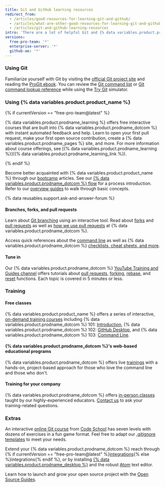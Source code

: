 ```yaml
---
title: Git and GitHub learning resources
redirect_from:
  - /articles/good-resources-for-learning-git-and-github/
  - /articles/what-are-other-good-resources-for-learning-git-and-github/
  - /articles/git-and-github-learning-resources
intro: 'There are a lot of helpful Git and {% data variables.product.product_name %} resources on the web. This is a short list of our favorites!'
versions:
  free-pro-team: '*'
  enterprise-server: '*'
  github-ae: '*'
---
```


### Using Git

Familiarize yourself with Git by visiting the [official Git project site](https://git-scm.com) and reading the [ProGit ebook](http://git-scm.com/book). You can review the [Git command list](https://git-scm.com/docs) or [Git command lookup reference](http://gitref.org) while using the [Try Git](https://try.github.com) simulator.

### Using {% data variables.product.product_name %}

{% if currentVersion == "free-pro-team@latest" %}

{% data variables.product.prodname_learning %} offers free interactive courses that are built into {% data variables.product.prodname_dotcom %} with instant automated feedback and help. Learn to open your first pull request, make your first open source contribution, create a {% data variables.product.prodname_pages %} site, and more. For more information about course offerings, see [{% data variables.product.prodname_learning %}]({% data variables.product.prodname_learning_link %}).

{% endif %}

Become better acquainted with {% data variables.product.product_name %} through our [bootcamp](/categories/bootcamp/) articles. See our [{% data variables.product.prodname_dotcom %} flow](https://guides.github.com/introduction/flow) for a process introduction. Refer to our [overview guides](https://guides.github.com) to walk through basic concepts.

{% data reusables.support.ask-and-answer-forum %}

#### Branches, forks, and pull requests

Learn about [Git branching](http://learngitbranching.js.org/) using an interactive tool. Read about [forks](/articles/about-forks) and [pull requests](/articles/using-pull-requests) as well as [how we use pull requests](https://github.com/blog/1124-how-we-use-pull-requests-to-build-github) at {% data variables.product.prodname_dotcom %}.

Access quick references about the [command line](https://hub.github.com) as well as {% data variables.product.prodname_dotcom %} [checklists, cheat sheets, and more](https://services.github.com/on-demand/resources).

#### Tune in

Our {% data variables.product.prodname_dotcom %} [YouTube Training and Guides channel](https://youtube.com/githubguides) offers tutorials about [pull requests](https://www.youtube.com/watch?v=d5wpJ5VimSU&list=PLg7s6cbtAD15G8lNyoaYDuKZSKyJrgwB-&index=19), [forking](https://www.youtube.com/watch?v=5oJHRbqEofs), [rebase](https://www.youtube.com/watch?v=SxzjZtJwOgo&list=PLg7s6cbtAD15G8lNyoaYDuKZSKyJrgwB-&index=22), and [reset](https://www.youtube.com/watch?v=BKPjPMVB81g) functions. Each topic is covered in 5 minutes or less.

### Training

#### Free classes

{% data variables.product.product_name %} offers a series of interactive, [on-demand training courses](https://services.github.com/on-demand/) including {% data variables.product.prodname_dotcom %} 101: [Introduction](https://services.github.com/on-demand/intro-to-github/), {% data variables.product.prodname_dotcom %} 102: [GitHub Desktop](https://services.github.com/on-demand/github-desktop), and {% data variables.product.prodname_dotcom %} 103: [Command Line](https://services.github.com/on-demand/github-cli).

#### {% data variables.product.prodname_dotcom %}'s web-based educational programs

{% data variables.product.prodname_dotcom %} offers live [trainings](https://services.github.com/#upcoming-events) with a hands-on, project-based approach for those who love the command line and those who don't.

#### Training for your company

{% data variables.product.prodname_dotcom %} offers [in-person classes](https://services.github.com/#offerings) taught by our highly-experienced educators. [Contact us](https://services.github.com/#contact) to ask your training-related questions.

### Extras

An interactive [online Git course](http://www.codeschool.com/courses/git-real) from [Code School](http://codeschool.com) has seven levels with dozens of exercises in a fun game format. Feel free to adapt our [.gitignore templates](https://github.com/github/gitignore) to meet your needs.

Extend your {% data variables.product.prodname_dotcom %} reach through {% if currentVersion == "free-pro-team@latest" %}[integrations](/articles/about-integrations){% else %}integrations{% endif %}, or by installing [{% data variables.product.prodname_desktop %}](https://desktop.github.com) and the robust [Atom](https://atom.io) text editor.

Learn how to launch and grow your open source project with the [Open Source Guides](https://opensource.guide/).
